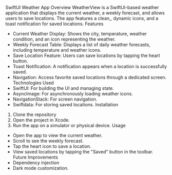  SwiftUI Weather App
Overview
WeatherView is a SwiftUI-based weather application that displays the current weather, a weekly forecast, and allows users to save locations. The app features a clean,, dynamic icons, and a toast notification for saved locations.
Features
* Current Weather Display: Shows the city, temperature, weather condition, and an icon representing the weather.
* Weekly Forecast Table: Displays a list of daily weather forecasts, including temperature and weather icons.
* Save Location Feature: Users can save locations by tapping the heart button.
* Toast Notification: A notification appears when a location is successfully saved.
* Navigation: Access favorite saved locations through a dedicated screen.
Technologies Used
* SwiftUI: For building the UI and managing state.
* AsyncImage: For asynchronously loading weather icons.
* NavigationStack: For screen navigation.
* Swiftdata: For storing saved locations.
Installation
1. Clone the repository
2. Open the project in Xcode.
3. Run the app on a simulator or physical device.
Usage
* Open the app to view the current weather.
* Scroll to see the weekly forecast.
* Tap the heart icon to save a location.
* View saved locations by tapping the "Saved" button in the toolbar.
Future Improvements
* Dependency injection
* Dark mode customization.
